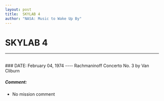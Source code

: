 ```yaml
---
layout: post
title:  SKYLAB 4
author: "NASA: Music to Wake Up By"
---
```


# SKYLAB 4
----
<br/>
### DATE: February 04, 1974
----
Rachmaninoff Concerto No. 3 by Van Cliburn

##### Comment:
* No mission comment
